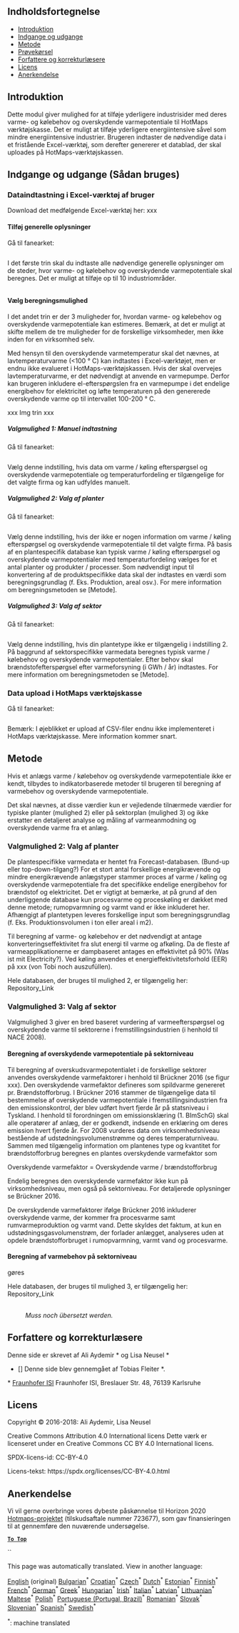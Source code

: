 <h2> Indholdsfortegnelse </h2><ul><li> <a href="#introduction">Introduktion</a> </li><li> <a href="#inputs-and-outputs">Indgange og udgange</a> </li><li> <a href="#method">Metode</a> </li><li> <a href="#sample-run">Prøvekørsel</a> </li><li> <a href="#authors-and-reviewers">Forfattere og korrekturlæsere</a> </li><li> <a href="#license">Licens</a> </li><li> <a href="#acknowledgement">Anerkendelse</a> </li></ul><h2> Introduktion </h2><p> Dette modul giver mulighed for at tilføje yderligere industrisider med deres varme- og kølebehov og overskydende varmepotentiale til HotMaps værktøjskasse. Det er muligt at tilføje yderligere energiintensive såvel som mindre energiintensive industrier. Brugeren indtaster de nødvendige data i et fristående Excel-værktøj, som derefter genererer et datablad, der skal uploades på HotMaps-værktøjskassen. </p><h2> Indgange og udgange (Sådan bruges) </h2><h3> Dataindtastning i Excel-værktøj af bruger </h3><p> Download det medfølgende Excel-værktøj her: xxx </p><h4> Tilføj generelle oplysninger </h4><p> Gå til fanearket: <figure><img alt="" src="https://github.com/HotMaps/hotmaps_wiki/blob/master/Images/cm_add_industry_plant/General_information.PNG"/></figure></p><p> I det første trin skal du indtaste alle nødvendige generelle oplysninger om de steder, hvor varme- og kølebehov og overskydende varmepotentiale skal beregnes. Det er muligt at tilføje op til 10 industriområder. </p><figure><img alt="" src="https://github.com/HotMaps/hotmaps_wiki/blob/master/Images/cm_add_industry_plant/General_information_Box.PNG"/></figure><h4> Vælg beregningsmulighed </h4><p> I det andet trin er der 3 muligheder for, hvordan varme- og kølebehov og overskydende varmepotentiale kan estimeres. Bemærk, at det er muligt at skifte mellem de tre muligheder for de forskellige virksomheder, men ikke inden for en virksomhed selv. </p><p> Med hensyn til den overskydende varmetemperatur skal det nævnes, at lavtemperaturvarme (&lt;100 ° C) kan indtastes i Excel-værktøjet, men er endnu ikke evalueret i HotMaps-værktøjskassen. Hvis der skal overvejes lavtemperaturvarme, er det nødvendigt at anvende en varmepumpe. Derfor kan brugeren inkludere el-efterspørgslen fra en varmepumpe i det endelige energibehov for elektricitet og løfte temperaturen på den genererede overskydende varme op til intervallet 100-200 ° C. </p><p> xxx Img trin xxx </p><h5> Valgmulighed 1: Manuel indtastning </h5><p> Gå til fanearket: <figure><img alt="" src="https://github.com/HotMaps/hotmaps_wiki/blob/master/Images/cm_add_industry_plant/Option1.PNG"/></figure></p><p> Vælg denne indstilling, hvis data om varme / køling efterspørgsel og overskydende varmepotentiale og temperaturfordeling er tilgængelige for det valgte firma og kan udfyldes manuelt. </p><h5> Valgmulighed 2: Valg af planter </h5><p> Gå til fanearket: <figure><img alt="" src="https://github.com/HotMaps/hotmaps_wiki/blob/master/Images/cm_add_industry_plant/Option2.PNG"/></figure></p><p> Vælg denne indstilling, hvis der ikke er nogen information om varme / køling efterspørgsel og overskydende varmepotentiale til det valgte firma. På basis af en plantespecifik database kan typisk varme / køling efterspørgsel og overskydende varmepotentialer med temperaturfordeling vælges for et antal planter og produkter / processer. Som nødvendigt input til konvertering af de produktspecifikke data skal der indtastes en værdi som beregningsgrundlag (f. Eks. Produktion, areal osv.). For mere information om beregningsmetoden se [Metode]. </p><h5> Valgmulighed 3: Valg af sektor </h5><p> Gå til fanearket: <figure><img alt="" src="https://github.com/HotMaps/hotmaps_wiki/blob/master/Images/cm_add_industry_plant/Option3.PNG"/></figure></p><p> Vælg denne indstilling, hvis din plantetype ikke er tilgængelig i indstilling 2. På baggrund af sektorspecifikke varmedata beregnes typisk varme / kølebehov og overskydende varmepotentialer. Efter behov skal brændstofefterspørgsel efter varmeforsyning (i GWh / år) indtastes. For mere information om beregningsmetoden se [Metode]. </p><h3> Data upload i HotMaps værktøjskasse </h3><p> Gå til fanearket: <figure><img alt="" src="https://github.com/HotMaps/hotmaps_wiki/blob/master/Images/cm_add_industry_plant/Data_Import.PNG"/></figure></p><p> Bemærk: I øjeblikket er upload af CSV-filer endnu ikke implementeret i HotMaps værktøjskasse. Mere information kommer snart. </p><h2> Metode </h2><p> Hvis et anlægs varme / kølebehov og overskydende varmepotentiale ikke er kendt, tilbydes to indikatorbaserede metoder til brugeren til beregning af varmebehov og overskydende varmepotentiale. </p><p> Det skal nævnes, at disse værdier kun er vejledende tilnærmede værdier for typiske planter (mulighed 2) eller på sektorplan (mulighed 3) og ikke erstatter en detaljeret analyse og måling af varmeanmodning og overskydende varme fra et anlæg. </p><h3> Valgmulighed 2: Valg af planter </h3><p> De plantespecifikke varmedata er hentet fra Forecast-databasen. (Bund-up eller top-down-tilgang?) For et stort antal forskellige energikrævende og mindre energikrævende anlægstyper stammer proces af varme / køling og overskydende varmepotentiale fra det specifikke endelige energibehov for brændstof og elektricitet. Det er vigtigt at bemærke, at på grund af den underliggende database kun procesvarme og proceskøling er dækket med denne metode; rumopvarmning og varmt vand er ikke inkluderet her. Afhængigt af plantetypen leveres forskellige input som beregningsgrundlag (f. Eks. Produktionsvolumen i ton eller areal i m2). </p><p> Til beregning af varme- og kølebehov er det nødvendigt at antage konverteringseffektivitet fra slut energi til varme og afkøling. Da de fleste af varmeapplikationerne er dampbaseret antages en effektivitet på 90% (Was ist mit Electricity?). Ved køling anvendes et energieffektivitetsforhold (EER) på xxx (von Tobi noch auszufüllen). </p><p> Hele databasen, der bruges til mulighed 2, er tilgængelig her: Repository_Link </p><h3> Valgmulighed 3: Valg af sektor </h3><p> Valgmulighed 3 giver en bred baseret vurdering af varmeefterspørgsel og overskydende varme til sektorerne i fremstillingsindustrien (i henhold til NACE 2008). </p><h4> Beregning af overskydende varmepotentiale på sektorniveau </h4><p> Til beregning af overskudsvarmepotentialet i de forskellige sektorer anvendes overskydende varmefaktorer i henhold til Brückner 2016 (se figur xxx). Den overskydende varmefaktor defineres som spildvarme genereret pr. Brændstofforbrug. I Brückner 2016 stammer de tilgængelige data til bestemmelse af overskydende varmepotentiale i fremstillingsindustrien fra den emissionskontrol, der blev udført hvert fjerde år på statsniveau i Tyskland. I henhold til forordningen om emissionsklæring (1. BImSchG) skal alle operatører af anlæg, der er godkendt, indsende en erklæring om deres emission hvert fjerde år. For 2008 vurderes data om virksomhedsniveau bestående af udstødningsvolumenstrømme og deres temperaturniveau. Sammen med tilgængelig information om plantenes type og kvantitet for brændstofforbrug beregnes en plantes overskydende varmefaktor som </p><p> Overskydende varmefaktor = Overskydende varme / brændstofforbrug </p><p> Endelig beregnes den overskydende varmefaktor ikke kun på virksomhedsniveau, men også på sektorniveau. For detaljerede oplysninger se Brückner 2016. </p><p> De overskydende varmefaktorer ifølge Brückner 2016 inkluderer overskydende varme, der kommer fra procesvarme samt rumvarmeproduktion og varmt vand. Dette skyldes det faktum, at kun en udstødningsgasvolumenstrøm, der forlader anlægget, analyseres uden at opdele brændstofforbruget i rumopvarmning, varmt vand og procesvarme. </p><h4> Beregning af varmebehov på sektorniveau </h4><p> gøres </p><p> Hele databasen, der bruges til mulighed 3, er tilgængelig her: Repository_Link </p><figure><img alt="" src="https://github.com/HotMaps/hotmaps_wiki/blob/master/Images/cm_add_industry_plant/Factors.PNG"/><figcaption> <i><br/> Muss noch übersetzt werden.</i> </figcaption></figure><h2> Forfattere og korrekturlæsere </h2><p> Denne side er skrevet af Ali Aydemir * og Lisa Neusel * </p><ul><li> [] Denne side blev gennemgået af Tobias Fleiter *. </li></ul><p> * <a href="https://isi.fraunhofer.de/">Fraunhofer ISI</a> Fraunhofer ISI, Breslauer Str. 48, 76139 Karlsruhe </p><h2> Licens </h2><p> Copyright © 2016-2018: Ali Aydemir, Lisa Neusel </p><p> Creative Commons Attribution 4.0 International licens Dette værk er licenseret under en Creative Commons CC BY 4.0 International licens. </p><p> SPDX-licens-id: CC-BY-4.0 </p><p> Licens-tekst: https://spdx.org/licenses/CC-BY-4.0.html </p><h2> Anerkendelse </h2><p> Vi vil gerne overbringe vores dybeste påskønnelse til Horizon 2020 <a href="https://www.hotmaps-project.eu">Hotmaps-projektet</a> (tilskudsaftale nummer 723677), som gav finansieringen til at gennemføre den nuværende undersøgelse. </p><p><ins> <code><strong><a href="#table-of-contents">To Top</a></strong></code> </ins> </p><p> `` </p>

This page was automatically translated. View in another language:

[English](en-CM-Add-industry-plant) (original) [Bulgarian](bg-CM-Add-industry-plant)<sup>\*</sup> [Croatian](hr-CM-Add-industry-plant)<sup>\*</sup> [Czech](cs-CM-Add-industry-plant)<sup>\*</sup>  [Dutch](nl-CM-Add-industry-plant)<sup>\*</sup> [Estonian](et-CM-Add-industry-plant)<sup>\*</sup> [Finnish](fi-CM-Add-industry-plant)<sup>\*</sup> [French](fr-CM-Add-industry-plant)<sup>\*</sup> [German](de-CM-Add-industry-plant)<sup>\*</sup> [Greek](el-CM-Add-industry-plant)<sup>\*</sup> [Hungarian](hu-CM-Add-industry-plant)<sup>\*</sup> [Irish](ga-CM-Add-industry-plant)<sup>\*</sup> [Italian](it-CM-Add-industry-plant)<sup>\*</sup> [Latvian](lv-CM-Add-industry-plant)<sup>\*</sup> [Lithuanian](lt-CM-Add-industry-plant)<sup>\*</sup> [Maltese](mt-CM-Add-industry-plant)<sup>\*</sup> [Polish](pl-CM-Add-industry-plant)<sup>\*</sup> [Portuguese (Portugal, Brazil)](pt-CM-Add-industry-plant)<sup>\*</sup> [Romanian](ro-CM-Add-industry-plant)<sup>\*</sup> [Slovak](sk-CM-Add-industry-plant)<sup>\*</sup> [Slovenian](sl-CM-Add-industry-plant)<sup>\*</sup> [Spanish](es-CM-Add-industry-plant)<sup>\*</sup> [Swedish](sv-CM-Add-industry-plant)<sup>\*</sup> 

<sup>\*</sup>: machine translated
